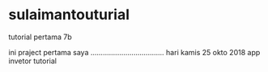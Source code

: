# sulaimantouturial
tutorial pertama 7b

ini praject pertama saya
....................................
hari kamis 25 okto 2018 
app invetor tutorial

